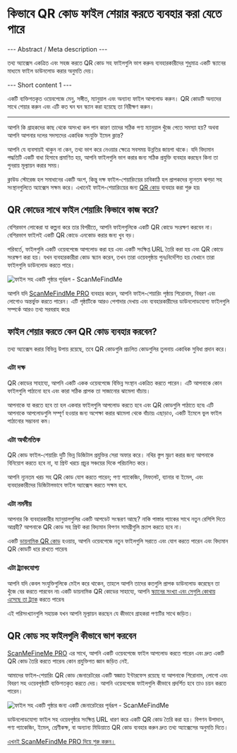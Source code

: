 <h1>কিভাবে QR কোড ফাইল শেয়ার করতে ব্যবহার করা যেতে পারে</h1>

--- Abstract / Meta description ---

তথ্য অ্যাক্সেস একত্রিত এবং সহজ করতে QR কোড সহ ফাইলগুলি ভাগ করুন৷ ব্যবহারকারীদের শুধুমাত্র একটি স্ক্যানের মাধ্যমে ফাইল ডাউনলোড করার অনুমতি দেয়।

--- Short content 1 ---

একটি ব্যক্তিগতকৃত ওয়েবপেজে মেনু, সঙ্গীত, ম্যানুয়াল এবং অন্যান্য ফাইল আপলোড করুন। QR কোডটি অন্যদের সাথে শেয়ার করুন এবং এটি কত ঘন ঘন স্ক্যান করা হয়েছে তা নিরীক্ষণ করুন।

----------

<p>আপনি কি গ্রাহকদের কাছ থেকে অসংখ্য কল পান কারণ তাদের সঠিক পণ্য ম্যানুয়াল খুঁজে পেতে সমস্যা হয়? অথবা আপনি আপনার দলের সদস্যদের একাধিক সংযুক্তি ইমেল ক্লান্ত?</p>

<p>আপনি যে ব্যবসায়ই থাকুন না কেন, তথ্য ভাগ করে নেওয়ার ক্ষেত্রে সবসময় উন্নতির জায়গা থাকে। যদি বিদ্যমান পদ্ধতিটি একটি বাধা হিসাবে প্রমাণিত হয়, আপনি ফাইলগুলি ভাগ করার জন্য সঠিক প্রযুক্তি ব্যবহার করছেন কিনা তা পুনরায় মূল্যায়ন করার সময়।</p>

<p>ক্লাউড স্টোরেজ হল সমাধানের একটি অংশ, কিন্তু দক্ষ ফাইল-শেয়ারিংয়ের চাবিকাঠি হল প্রাপকদের ন্যূনতম ঝগড়া সহ সংস্থানগুলিতে অ্যাক্সেস সক্ষম করে। এখানেই ফাইল-শেয়ারিংয়ের জন্য <a href="#static:url">QR কোড</a> ব্যবহার করা শুরু হয়৷</p>

<h2>QR কোডের সাথে ফাইল শেয়ারিং কিভাবে কাজ করে?</h2>

<p>বেশিরভাগ লোকেরা যা কল্পনা করে তার বিপরীতে, আপনি ফাইলগুলিকে একটি QR কোডে সংরক্ষণ করবেন না। বেশিরভাগ ফাইলই একটি QR কোডে এনকোড করার জন্য খুব বড়।</p>

<p>পরিবর্তে, ফাইলগুলি একটি ওয়েবপেজে আপলোড করা হয় এবং একটি সংক্ষিপ্ত URL তৈরি করা হয় এবং QR কোডে সংরক্ষণ করা হয়। যখন ব্যবহারকারীরা কোড স্ক্যান করেন, তখন তারা ওয়েবপৃষ্ঠায় পুনঃনির্দেশিত হয় যেখানে তারা ফাইলগুলি ডাউনলোড করতে পারে।</p>

<p class="imageholder">
    <img src="https://media.scanmefindme.com/blog/about_dynamic_page/files/img 1 - preview files.png"
        alt="ফাইল সহ একটি পৃষ্ঠার পূর্বরূপ - ScanMeFindMe">
</p>

<p>আপনি যদি <a href="#pro">ScanMeFindMe PRO</a> ব্যবহার করেন, আপনি ফাইল-শেয়ারিং পৃষ্ঠায় শিরোনাম, বিবরণ এবং লোগোও অন্তর্ভুক্ত করতে পারেন। এটি পৃষ্ঠাটিকে আরও পেশাদার দেখায় এবং ব্যবহারকারীদের ডাউনলোডযোগ্য ফাইলগুলি সম্পর্কে আরও তথ্য সরবরাহ করে৷</p>

<h2>ফাইল শেয়ার করতে কেন QR কোড ব্যবহার করবেন?</h2>

<p>তথ্য অ্যাক্সেস করার বিভিন্ন উপায় রয়েছে, তবে QR কোডগুলি প্রচলিত কোডগুলির তুলনায় একাধিক সুবিধা প্রদান করে।</p>

<h3>এটা দক্ষ</h3>

<p>QR কোডের সাহায্যে, আপনি একটি একক ওয়েবপেজে বিভিন্ন সংস্থান একত্রিত করতে পারেন। এটি আপনাকে কোন ফাইলগুলি পাঠানো হবে এবং কারা সঠিক প্রাপক তা সাজানোর ঝামেলা বাঁচায়।</p>

<p>আপনাকে যা করতে হবে তা হল একবার ফাইলগুলি আপলোড করতে হবে এবং QR কোডগুলি পাঠাতে হবে৷ এটি আপনাকে আপলোডগুলি সম্পূর্ণ হওয়ার জন্য অপেক্ষা করার ঝামেলা থেকে বাঁচায়৷ এছাড়াও, একটি ইমেলে ভুল ফাইল পাঠানোর সম্ভাবনা কম।</p>

<h3>এটা অর্থনৈতিক</h3>

<p>QR কোড ফাইল-শেয়ারিং দুটি ভিন্ন ডিজিটাল প্রযুক্তির সেরা অফার করে। নথির স্তুপ মুদ্রণ করার জন্য আপনাকে বিনিয়োগ করতে হবে না, যা প্রিন্ট খরচে প্রচুর সঞ্চয়ের দিকে পরিচালিত করে।</p>

<p>আপনি ন্যূনতম খরচ সহ QR কোড যোগ করতে পারেন; পণ্য প্যাকেজিং, লিফলেট, ব্যানার বা ইমেল, এবং ব্যবহারকারীদের ডিজিটালভাবে ফাইল অ্যাক্সেস করতে সক্ষম হবে.</p>

<h3>এটা নমনীয়</h3>

<p>আপনার কি ব্যবহারকারীর ম্যানুয়ালগুলির একটি আপডেট সংস্করণ আছে? নাকি পাস্তার প্যাকের সাথে নতুন রেসিপি দিতে আগ্রহী? আপনাকে QR কোড সহ প্রিন্ট করা বিদ্যমান বিপণন সামগ্রীগুলি স্ক্র্যাপ করতে হবে না।</p>

<p>একটি <a href="#about:product">ডায়নামিক QR কোড</a> হওয়ায়, আপনি ওয়েবপেজে নতুন ফাইলগুলি সরাতে এবং যোগ করতে পারেন এবং বিদ্যমান QR কোডটি ধরে রাখতে পারেন৷</p>

<h3>এটা ট্র্যাকযোগ্য</h3>

<p>আপনি যদি কেবল সংযুক্তিগুলিকে মেইল করে থাকেন, তাহলে আপনি তাদের কতগুলি প্রাপক ডাউনলোড করেছেন তা খুঁজে বের করতে পারবেন না৷ একটি ডায়নামিক QR কোডের সাহায্যে, আপনি <a href="#article:about_statistics">স্ক্যানের সংখ্যা এবং সেগুলি কোথায় এসেছে তা ট্র্যাক</a> করতে পারেন৷</p>

<p>এই পরিসংখ্যানগুলি সহায়ক যখন আপনি মূল্যায়ন করছেন যে কীভাবে গ্রাহকরা পণ্যটির সাথে জড়িত।</p>

<h2>QR কোড সহ ফাইলগুলি কীভাবে ভাগ করবেন</h2>

<p><a href="#pro">ScanMeFineMe PRO</a> এর সাথে, আপনি একটি ওয়েবপেজে ফাইল আপলোড করতে পারেন এবং দ্রুত একটি QR কোড তৈরি করতে পারেন৷ কোন প্রযুক্তিগত জ্ঞান জড়িত নেই.</p>

<p>আমাদের ফাইল-শেয়ারিং QR কোড জেনারেটরের একটি স্বজ্ঞাত ইন্টারফেস রয়েছে যা আপনাকে শিরোনাম, লোগো এবং বিবরণ সহ ওয়েবপৃষ্ঠাটি ব্যক্তিগতকৃত করতে দেয়। আপনি ওয়েবপেজে ফাইলগুলি কীভাবে প্রদর্শিত হবে তাও চয়ন করতে পারেন।</p>

<p class="imageholder">
    <img src="https://media.scanmefindme.com/blog/about_dynamic_page/files/img 2 - how files are displayed.png"
        alt="ফাইল সহ একটি পৃষ্ঠার জন্য একটি জেনারেটরের পূর্বরূপ - ScanMeFindMe">
</p>

<p>ডাউনলোডযোগ্য ফাইল সহ ওয়েবপৃষ্ঠার সংক্ষিপ্ত URL ধারণ করে একটি QR কোড তৈরি করা হয়। বিপণন উপাদান, পণ্য প্যাকেজিং, ইমেল, শ্রেণীকক্ষ, বা অন্যান্য মিডিয়াতে QR কোড ব্যবহার করুন দ্রুত তথ্য অ্যাক্সেসের অনুমতি দিতে।</p>

<p><a href="#pro">এখনই ScanMeFindMe PRO দিয়ে শুরু করুন।</a></p>
